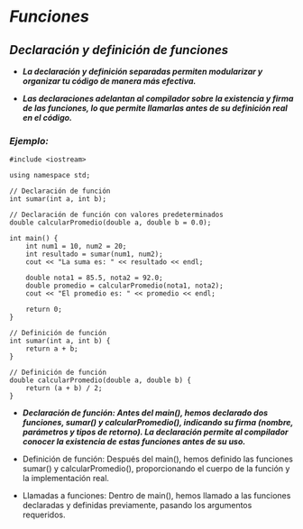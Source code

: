 # **_Funciones_**

## **_Declaración y definición de funciones_**

- **_La declaración y definición separadas permiten modularizar y organizar tu código de manera más efectiva._**
  
- **_Las declaraciones adelantan al compilador sobre la existencia y firma de las funciones, lo que permite llamarlas antes de su definición real en el código._**

### **_Ejemplo:_**

```
#include <iostream>
 
using namespace std;
 
// Declaración de función
int sumar(int a, int b);
 
// Declaración de función con valores predeterminados
double calcularPromedio(double a, double b = 0.0);
 
int main() {
    int num1 = 10, num2 = 20;
    int resultado = sumar(num1, num2);
    cout << "La suma es: " << resultado << endl;
 
    double nota1 = 85.5, nota2 = 92.0;
    double promedio = calcularPromedio(nota1, nota2);
    cout << "El promedio es: " << promedio << endl;
 
    return 0;
}
 
// Definición de función
int sumar(int a, int b) {
    return a + b;
}
 
// Definición de función
double calcularPromedio(double a, double b) {
    return (a + b) / 2;
}
```

- **_Declaración de función: Antes del main(), hemos declarado dos funciones, sumar() y calcularPromedio(), indicando su firma (nombre, parámetros y tipos de retorno). La declaración permite al compilador conocer la existencia de estas funciones antes de su uso._**
  
- Definición de función: Después del main(), hemos definido las funciones sumar() y calcularPromedio(), proporcionando el cuerpo de la función y la implementación real.
  
- Llamadas a funciones: Dentro de main(), hemos llamado a las funciones declaradas y definidas previamente, pasando los argumentos requeridos.
